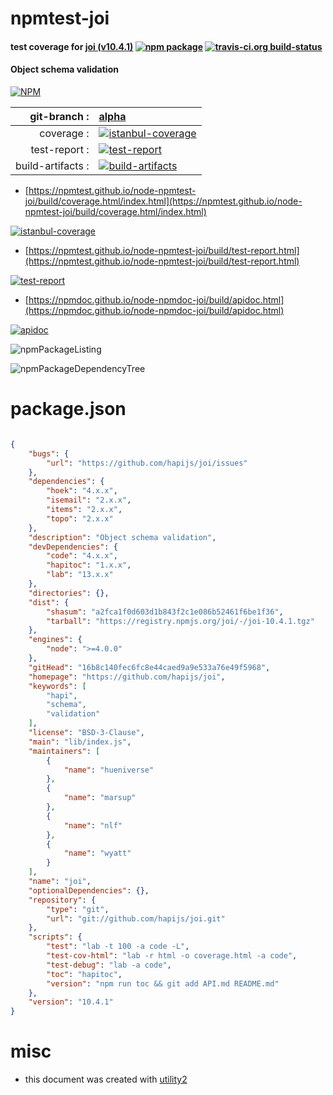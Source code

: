 # npmtest-joi

#### test coverage for  [joi (v10.4.1)](https://github.com/hapijs/joi)  [![npm package](https://img.shields.io/npm/v/npmtest-joi.svg?style=flat-square)](https://www.npmjs.org/package/npmtest-joi) [![travis-ci.org build-status](https://api.travis-ci.org/npmtest/node-npmtest-joi.svg)](https://travis-ci.org/npmtest/node-npmtest-joi)

#### Object schema validation

[![NPM](https://nodei.co/npm/joi.png?downloads=true&downloadRank=true&stars=true)](https://www.npmjs.com/package/joi)

| git-branch : | [alpha](https://github.com/npmtest/node-npmtest-joi/tree/alpha)|
|--:|:--|
| coverage : | [![istanbul-coverage](https://npmtest.github.io/node-npmtest-joi/build/coverage.badge.svg)](https://npmtest.github.io/node-npmtest-joi/build/coverage.html/index.html)|
| test-report : | [![test-report](https://npmtest.github.io/node-npmtest-joi/build/test-report.badge.svg)](https://npmtest.github.io/node-npmtest-joi/build/test-report.html)|
| build-artifacts : | [![build-artifacts](https://npmtest.github.io/node-npmtest-joi/glyphicons_144_folder_open.png)](https://github.com/npmtest/node-npmtest-joi/tree/gh-pages/build)|

- [https://npmtest.github.io/node-npmtest-joi/build/coverage.html/index.html](https://npmtest.github.io/node-npmtest-joi/build/coverage.html/index.html)

[![istanbul-coverage](https://npmtest.github.io/node-npmtest-joi/build/screenCapture.buildCi.browser.%252Ftmp%252Fbuild%252Fcoverage.lib.html.png)](https://npmtest.github.io/node-npmtest-joi/build/coverage.html/index.html)

- [https://npmtest.github.io/node-npmtest-joi/build/test-report.html](https://npmtest.github.io/node-npmtest-joi/build/test-report.html)

[![test-report](https://npmtest.github.io/node-npmtest-joi/build/screenCapture.buildCi.browser.%252Ftmp%252Fbuild%252Ftest-report.html.png)](https://npmtest.github.io/node-npmtest-joi/build/test-report.html)

- [https://npmdoc.github.io/node-npmdoc-joi/build/apidoc.html](https://npmdoc.github.io/node-npmdoc-joi/build/apidoc.html)

[![apidoc](https://npmdoc.github.io/node-npmdoc-joi/build/screenCapture.buildCi.browser.%252Ftmp%252Fbuild%252Fapidoc.html.png)](https://npmdoc.github.io/node-npmdoc-joi/build/apidoc.html)

![npmPackageListing](https://npmtest.github.io/node-npmtest-joi/build/screenCapture.npmPackageListing.svg)

![npmPackageDependencyTree](https://npmtest.github.io/node-npmtest-joi/build/screenCapture.npmPackageDependencyTree.svg)



# package.json

```json

{
    "bugs": {
        "url": "https://github.com/hapijs/joi/issues"
    },
    "dependencies": {
        "hoek": "4.x.x",
        "isemail": "2.x.x",
        "items": "2.x.x",
        "topo": "2.x.x"
    },
    "description": "Object schema validation",
    "devDependencies": {
        "code": "4.x.x",
        "hapitoc": "1.x.x",
        "lab": "13.x.x"
    },
    "directories": {},
    "dist": {
        "shasum": "a2fca1f0d603d1b843f2c1e086b52461f6be1f36",
        "tarball": "https://registry.npmjs.org/joi/-/joi-10.4.1.tgz"
    },
    "engines": {
        "node": ">=4.0.0"
    },
    "gitHead": "16b8c140fec6fc8e44caed9a9e533a76e49f5968",
    "homepage": "https://github.com/hapijs/joi",
    "keywords": [
        "hapi",
        "schema",
        "validation"
    ],
    "license": "BSD-3-Clause",
    "main": "lib/index.js",
    "maintainers": [
        {
            "name": "hueniverse"
        },
        {
            "name": "marsup"
        },
        {
            "name": "nlf"
        },
        {
            "name": "wyatt"
        }
    ],
    "name": "joi",
    "optionalDependencies": {},
    "repository": {
        "type": "git",
        "url": "git://github.com/hapijs/joi.git"
    },
    "scripts": {
        "test": "lab -t 100 -a code -L",
        "test-cov-html": "lab -r html -o coverage.html -a code",
        "test-debug": "lab -a code",
        "toc": "hapitoc",
        "version": "npm run toc && git add API.md README.md"
    },
    "version": "10.4.1"
}
```



# misc
- this document was created with [utility2](https://github.com/kaizhu256/node-utility2)
